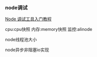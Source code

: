 ### node调试
[Node 调试工具入门教程](http://www.ruanyifeng.com/blog/2018/03/node-debugger.html)

cpu:cpu快照
内存:memory快照
监控:alinode

node线程池大小

node异步非阻塞io实现

